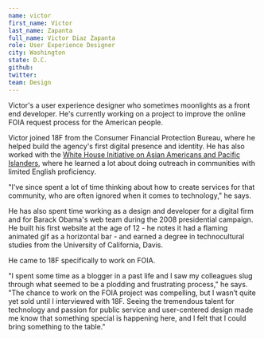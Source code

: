 ```yaml
---
name: victor
first_name: Victor
last_name: Zapanta
full_name: Victor Diaz Zapanta
role: User Experience Designer
city: Washington
state: D.C.
github:
twitter:
team: Design
---
```


Victor's a user experience designer who sometimes moonlights as a front end developer. He's currently working on a project to improve the online FOIA request process for the American people.

Victor joined 18F from the Consumer Financial Protection Bureau, where he helped build the agency's first digital presence and identity. He has also worked with the [White House Initiative on Asian Americans and Pacific Islanders](http://whitehouse.gov/aapi), where he learned a lot about doing outreach in communities with limited English proficiency. 

"I’ve since spent a lot of time thinking about how to create services for that community, who are often ignored when it comes to technology," he says.

He has also spent time working as a design and developer for a digital firm and for Barack Obama's web team during the 2008 presidential campaign. He built his first website at the age of 12 - he notes it had a flaming animated gif as a horizontal bar - and earned a degree in technocultural studies from the University of California, Davis.

He came to 18F specifically to work on FOIA. 

"I spent some time as a blogger in a past life and I saw my colleagues slug through what seemed to be a plodding and frustrating process," he says. "The chance to work on the FOIA project was compelling, but I wasn’t quite yet sold until I interviewed with 18F. Seeing the tremendous talent for technology and passion for public service and user-centered design made me know that something special is happening here, and I felt that I could bring something to the table."
  
